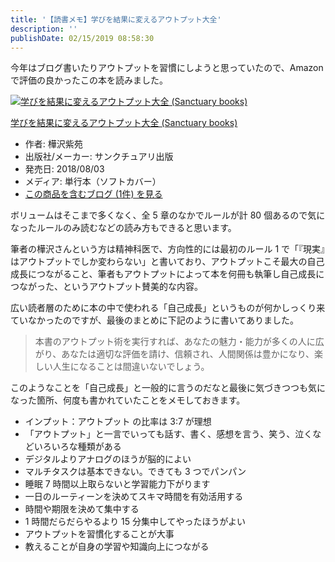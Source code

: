 ```yaml
---
title: '【読書メモ】学びを結果に変えるアウトプット大全'
description: ''
publishDate: 02/15/2019 08:58:30
---
```


<p>今年はブログ書いたりアウトプットを習慣にしようと思っていたので、Amazon で評価の良かったこの本を読みました。</p>

<p><div class="hatena-asin-detail"><a href="http://www.amazon.co.jp/exec/obidos/ASIN/4801400558/hatena-blog-22/"><img src="https://cdn-ak.f.st-hatena.com/images/fotolife/j/jotaki/20190726/20190726111918.jpg" class="hatena-asin-detail-image" alt="学びを結果に変えるアウトプット大全 (Sanctuary books)" title="学びを結果に変えるアウトプット大全 (Sanctuary books)"></a><div class="hatena-asin-detail-info"><p class="hatena-asin-detail-title"><a href="http://www.amazon.co.jp/exec/obidos/ASIN/4801400558/hatena-blog-22/">学びを結果に変えるアウトプット大全 (Sanctuary books)</a></p><ul><li><span class="hatena-asin-detail-label">作者:</span> 樺沢紫苑</li><li><span class="hatena-asin-detail-label">出版社/メーカー:</span> サンクチュアリ出版</li><li><span class="hatena-asin-detail-label">発売日:</span> 2018/08/03</li><li><span class="hatena-asin-detail-label">メディア:</span> 単行本（ソフトカバー）</li><li><a href="http://d.hatena.ne.jp/asin/4801400558/hatena-blog-22" target="_blank">この商品を含むブログ (1件) を見る</a></li></ul></div><div class="hatena-asin-detail-foot"></div></div></p>

<p>ボリュームはそこまで多くなく、全 5 章のなかでルールが計 80 個あるので気になったルールのみ読むなどの読み方もできると思います。</p>

<p>筆者の樺沢さんという方は精神科医で、方向性的には最初のルール 1 で「『現実』はアウトプットでしか変わらない」と書いており、アウトプットこそ最大の自己成長につながること、筆者もアウトプットによって本を何冊も執筆し自己成長につながった、というアウトプット賛美的な内容。</p>

<p>広い読者層のために本の中で使われる「自己成長」というものが何かしっくり来ていなかったのですが、最後のまとめに下記のように書いてありました。</p>

<blockquote><p>本書のアウトプット術を実行すれば、あなたの魅力・能力が多くの人に広がり、あなたは適切な評価を請け、信頼され、人間関係は豊かになり、楽しい人生になることは間違いないでしょう。</p></blockquote>

<p>このようなことを「自己成長」と一般的に言うのだなと最後に気づきつつも気になった箇所、何度も書かれていたことをメモしておきます。</p>

<ul>
<li>インプット：アウトプット の比率は 3:7 が理想</li>
<li>「アウトプット」と一言でいっても話す、書く、感想を言う、笑う、泣くなどいろいろな種類がある</li>
<li>デジタルよりアナログのほうが脳的によい</li>
<li>マルチタスクは基本できない。できても 3 つでパンパン</li>
<li>睡眠 7 時間以上取らないと学習能力下がります</li>
<li>一日のルーティーンを決めてスキマ時間を有効活用する</li>
<li>時間や期限を決めて集中する</li>
<li>1 時間だらだらやるより 15 分集中してやったほうがよい</li>
<li>アウトプットを習慣化することが大事</li>
<li>教えることが自身の学習や知識向上につながる</li>
</ul>
